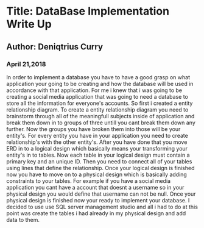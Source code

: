 # Title: DataBase Implementation Write Up
## Author: Deniqtrius Curry
### April 21,2018

In order to implement a database you have to have a good grasp on what application your going to be creating and how the database will be used in accordance with that application. For me i knew that i was going to be creating a social media application that was going to need a database to store all the information for everyone's accounts. So first i created a entity relationship diagram. To create a entity relationship diagram you need to brainstorm through all of the meaningfull subjects inside of application and break them down in to groups of three untill you cant break them down any further. Now the groups you have broken them into those will be your entity's. For every entity you have in your application you need to create relationship's with the other entity's. After you have done that you move ERD in to a logical design which basically means your transforming your entity's in to tables. Now each table in your logical design must contain a primary key and an unique ID. Then you need to connect all of your tables using lines that define the relationship. Once your logical design is finished now you have to move on to a physical design which is basically adding constraints to your tables. For example if you have a social media application you cant have a account that doesnt a username so in your physical design you would define that username can not be null. Once your physical design is finished now your ready to implement your database. I decided to use use SQL server management studio and all i had to do at this point was create the tables i had already in my physical design and add data to them. 